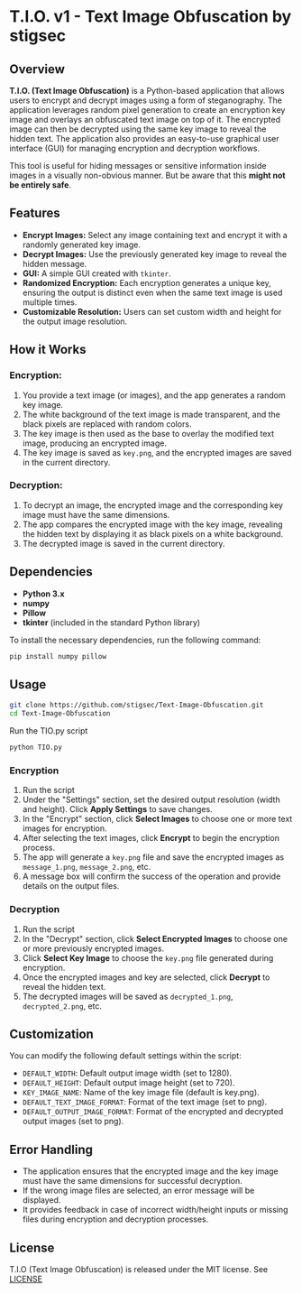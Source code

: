 # T.I.O. v1 - Text Image Obfuscation by stigsec

## Overview
**T.I.O. (Text Image Obfuscation)** is a Python-based application that allows users to encrypt and decrypt images using a form of steganography. The application leverages random pixel generation to create an encryption key image and overlays an obfuscated text image on top of it. The encrypted image can then be decrypted using the same key image to reveal the hidden text. The application also provides an easy-to-use graphical user interface (GUI) for managing encryption and decryption workflows.

This tool is useful for hiding messages or sensitive information inside images in a visually non-obvious manner. But be aware that this **might not be entirely safe**.

## Features
- **Encrypt Images:** Select any image containing text and encrypt it with a randomly generated key image.
- **Decrypt Images:** Use the previously generated key image to reveal the hidden message.
- **GUI:** A simple GUI created with `tkinter`.
- **Randomized Encryption:** Each encryption generates a unique key, ensuring the output is distinct even when the same text image is used multiple times.
- **Customizable Resolution:** Users can set custom width and height for the output image resolution.

## How it Works

### Encryption:
1. You provide a text image (or images), and the app generates a random key image.
2. The white background of the text image is made transparent, and the black pixels are replaced with random colors.
3. The key image is then used as the base to overlay the modified text image, producing an encrypted image.
4. The key image is saved as `key.png`, and the encrypted images are saved in the current directory.

### Decryption:
1. To decrypt an image, the encrypted image and the corresponding key image must have the same dimensions.
2. The app compares the encrypted image with the key image, revealing the hidden text by displaying it as black pixels on a white background.
3. The decrypted image is saved in the current directory.

## Dependencies
- **Python 3.x**
- **numpy**
- **Pillow**
- **tkinter** (included in the standard Python library)

To install the necessary dependencies, run the following command:

```bash
pip install numpy pillow
```
## Usage
```bash
git clone https://github.com/stigsec/Text-Image-Obfuscation.git
cd Text-Image-Obfuscation
```
Run the TIO.py script
```bash
python TIO.py
```
### Encryption
1. Run the script
2. Under the "Settings" section, set the desired output resolution (width and height). Click **Apply Settings** to save changes.
3. In the "Encrypt" section, click **Select Images** to choose one or more text images for encryption.
4. After selecting the text images, click **Encrypt** to begin the encryption process.
5. The app will generate a `key.png` file and save the encrypted images as `message_1.png`, `message_2.png`, etc.
6. A message box will confirm the success of the operation and provide details on the output files.

### Decryption
1. Run the script
2. In the "Decrypt" section, click **Select Encrypted Images** to choose one or more previously encrypted images.
3. Click **Select Key Image** to choose the `key.png` file generated during encryption.
4. Once the encrypted images and key are selected, click **Decrypt** to reveal the hidden text.
5. The decrypted images will be saved as `decrypted_1.png`, `decrypted_2.png`, etc.

## Customization
You can modify the following default settings within the script:
- `DEFAULT_WIDTH`: Default output image width (set to 1280).
- `DEFAULT_HEIGHT`: Default output image height (set to 720).
- `KEY_IMAGE_NAME`: Name of the key image file (default is key.png).
- `DEFAULT_TEXT_IMAGE_FORMAT`: Format of the text image (set to png).
- `DEFAULT_OUTPUT_IMAGE_FORMAT`: Format of the encrypted and decrypted output images (set to png).

## Error Handling
- The application ensures that the encrypted image and the key image must have the same dimensions for successful decryption.
- If the wrong image files are selected, an error message will be displayed.
- It provides feedback in case of incorrect width/height inputs or missing files during encryption and decryption processes.

## License
T.I.O (Text Image Obfuscation) is released under the MIT license. See [LICENSE](LICENSE)
